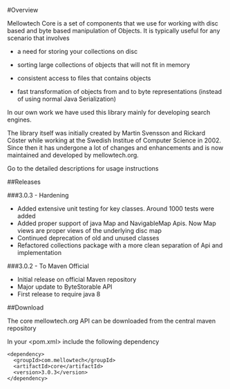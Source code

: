 #Overview

Mellowtech Core is a set of components that we use for working with disc based
and byte based manipulation of Objects. It is typically useful for any scenario
that involves

* a need for storing your collections on disc

* sorting large collections of objects that will not fit in memory

* consistent access to files that contains objects

* fast transformation of objects from and to byte representations (instead of using normal Java Serialization)

In our own work we have used this library mainly for developing search engines.

The library itself was initially created by Martin Svensson and Rickard Cöster while
working at the Swedish Institue of Computer Science in 2002. Since then it has undergone
a lot of changes and enhancements and is now maintained and developed by mellowtech.org.

Go to the detailed descriptions for usage instructions

##Releases

###3.0.3 - Hardening
* Added extensive unit testing for key classes. Around 1000 tests were added
* Added proper support of java Map and NavigableMap Apis. Now Map views are proper views of the underlying disc map
* Continued deprecation of old and unused classes
* Refactored collections package with a more clean separation of Api and implementation

###3.0.2 - To Maven Official
* Initial release on official Maven repository
* Major update to ByteStorable API
* First release to require java 8

##Download

The core mellowtech.org API can be downloaded from the central maven repository


In your <pom.xml> include the following dependency


```
<dependency>
  <groupId>com.mellowtech</groupId>
  <artifactId>core</artifactId>
  <version>3.0.3</version>
</dependency>
```





